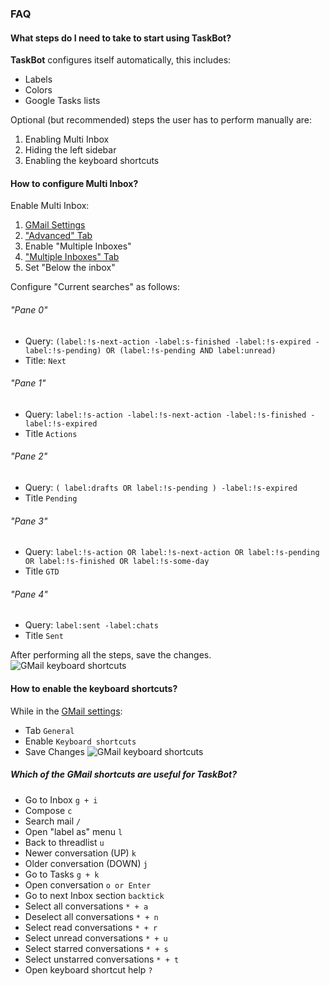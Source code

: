 ### FAQ
#### What steps do I need to take to start using TaskBot?
**TaskBot** configures itself automatically, this includes:
* Labels
* Colors
* Google Tasks lists

Optional (but recommended) steps the user has to perform manually are:
1. Enabling Multi Inbox
2. Hiding the left sidebar
3. Enabling the keyboard shortcuts

#### How to configure Multi Inbox?
Enable Multi Inbox:
1.  [GMail Settings](https://mail.google.com/mail/u/0/#settings/general)
2.  ["Advanced" Tab](https://mail.google.com/mail/u/0/#settings/labs)
3.  Enable "Multiple Inboxes"
4.  ["Multiple Inboxes" Tab](https://mail.google.com/mail/u/0/#settings/lighttlist)
5.  Set "Below the inbox"

Configure "Current searches" as follows:

###### "Pane 0"
* Query: `(label:!s-next-action -label:s-finished -label:!s-expired -label:!s-pending) OR (label:!s-pending AND label:unread)`
* Title: `Next`
###### "Pane 1" 
* Query: `label:!s-action -label:!s-next-action -label:!s-finished -label:!s-expired`
* Title `Actions`
###### "Pane 2"
* Query: `( label:drafts OR label:!s-pending ) -label:!s-expired`
* Title `Pending`
###### "Pane 3"
* Query: `label:!s-action OR label:!s-next-action OR label:!s-pending OR label:!s-finished OR label:!s-some-day`
* Title `GTD`
###### "Pane 4"
* Query: `label:sent -label:chats`
* Title `Sent`

After performing all the steps, save the changes.
![GMail keyboard shortcuts](/static/images/gmail-multi-inbox.png)

#### How to enable the keyboard shortcuts?
While in the [GMail settings](https://mail.google.com/mail/u/0/#settings/general):
 - Tab `General`
 - Enable `Keyboard shortcuts`
 - Save Changes
![GMail keyboard shortcuts](/static/images/gmail-keyboard.png)

##### Which of the GMail shortcuts are useful for TaskBot?
* Go to Inbox `g + i`
* Compose `c`
* Search mail `/`
* Open "label as" menu `l`
* Back to threadlist `u`
* Newer conversation (UP) `k`
* Older conversation (DOWN) `j`
* Go to Tasks `g + k`
* Open conversation `o or Enter`
* Go to next Inbox section `backtick`
* Select all conversations `* + a`
* Deselect all conversations `* + n`
* Select read conversations `* + r`
* Select unread conversations `* + u`
* Select starred conversations `* + s`
*  Select unstarred conversations `* + t`   
* Open keyboard shortcut help `?`

<!--stackedit_data:
eyJoaXN0b3J5IjpbLTExMDIxNDYzMCwyNzk4OTgwNywyMDIyNT
g5NDEyLDE2MTQyMzU0MzAsMTE4NTQyMTUwMl19
-->